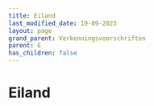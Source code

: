 ```yaml
---
title: Eiland
last_modified_date: 19-09-2023
layout: page
grand_parent: Verkenningsvoorschriften
parent: E
has_children: false
---
```


Eiland
======

